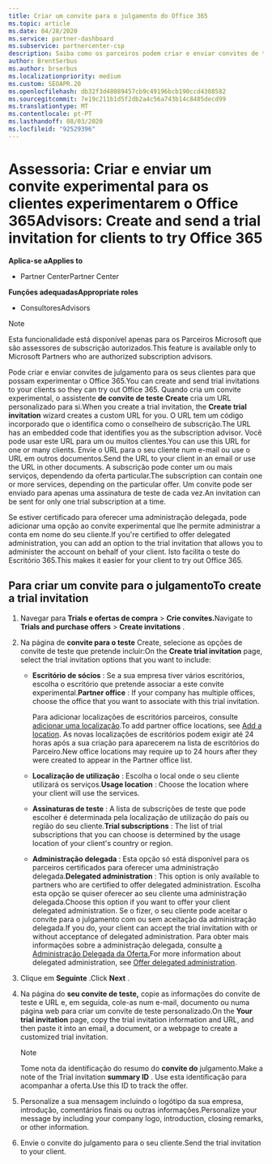 ```yaml
---
title: Criar um convite para o julgamento do Office 365
ms.topic: article
ms.date: 04/28/2020
ms.service: partner-dashboard
ms.subservice: partnercenter-csp
description: Saiba como os parceiros podem criar e enviar convites de teste para os seus clientes experimentarem o Office 365. Os parceiros são muito um consultor de subscrição autorizado.
author: BrentSerbus
ms.author: brserbus
ms.localizationpriority: medium
ms.custom: SEOAPR.20
ms.openlocfilehash: db32f3d48089457cb9c49196bcb190ccd4308582
ms.sourcegitcommit: 7e19c211b1d5f2db2a4c56a743b14c8485decd99
ms.translationtype: MT
ms.contentlocale: pt-PT
ms.lasthandoff: 08/03/2020
ms.locfileid: "92529396"
---
```

# <a name="advisors-create-and-send-a-trial-invitation-for-clients-to-try-office-365"></a><span data-ttu-id="f784d-104">Assessoria: Criar e enviar um convite experimental para os clientes experimentarem o Office 365</span><span class="sxs-lookup"><span data-stu-id="f784d-104">Advisors: Create and send a trial invitation for clients to try Office 365</span></span>

<span data-ttu-id="f784d-105">**Aplica-se a**</span><span class="sxs-lookup"><span data-stu-id="f784d-105">**Applies to**</span></span>

- <span data-ttu-id="f784d-106">Partner Center</span><span class="sxs-lookup"><span data-stu-id="f784d-106">Partner Center</span></span>
 
<span data-ttu-id="f784d-107">**Funções adequadas**</span><span class="sxs-lookup"><span data-stu-id="f784d-107">**Appropriate roles**</span></span>

- <span data-ttu-id="f784d-108">Consultores</span><span class="sxs-lookup"><span data-stu-id="f784d-108">Advisors</span></span>

> [!NOTE]
> <span data-ttu-id="f784d-109">Esta funcionalidade está disponível apenas para os Parceiros Microsoft que são assessores de subscrição autorizados.</span><span class="sxs-lookup"><span data-stu-id="f784d-109">This feature is available only to Microsoft Partners who are authorized subscription advisors.</span></span>

<span data-ttu-id="f784d-110">Pode criar e enviar convites de julgamento para os seus clientes para que possam experimentar o Office 365.</span><span class="sxs-lookup"><span data-stu-id="f784d-110">You can create and send trial invitations to your clients so they can try out Office 365.</span></span> <span data-ttu-id="f784d-111">Quando cria um convite experimental, o assistente **de convite de teste Create** cria um URL personalizado para si.</span><span class="sxs-lookup"><span data-stu-id="f784d-111">When you create a trial invitation, the **Create trial invitation** wizard creates a custom URL for you.</span></span> <span data-ttu-id="f784d-112">O URL tem um código incorporado que o identifica como o conselheiro de subscrição.</span><span class="sxs-lookup"><span data-stu-id="f784d-112">The URL has an embedded code that identifies you as the subscription advisor.</span></span> <span data-ttu-id="f784d-113">Você pode usar este URL para um ou muitos clientes.</span><span class="sxs-lookup"><span data-stu-id="f784d-113">You can use this URL for one or many clients.</span></span> <span data-ttu-id="f784d-114">Envie o URL para o seu cliente num e-mail ou use o URL em outros documentos.</span><span class="sxs-lookup"><span data-stu-id="f784d-114">Send the URL to your client in an email or use the URL in other documents.</span></span> <span data-ttu-id="f784d-115">A subscrição pode conter um ou mais serviços, dependendo da oferta particular.</span><span class="sxs-lookup"><span data-stu-id="f784d-115">The subscription can contain one or more services, depending on the particular offer.</span></span> <span data-ttu-id="f784d-116">Um convite pode ser enviado para apenas uma assinatura de teste de cada vez.</span><span class="sxs-lookup"><span data-stu-id="f784d-116">An invitation can be sent for only one trial subscription at a time.</span></span>

<span data-ttu-id="f784d-117">Se estiver certificado para oferecer uma administração delegada, pode adicionar uma opção ao convite experimental que lhe permite administrar a conta em nome do seu cliente.</span><span class="sxs-lookup"><span data-stu-id="f784d-117">If you're certified to offer delegated administration, you can add an option to the trial invitation that allows you to administer the account on behalf of your client.</span></span> <span data-ttu-id="f784d-118">Isto facilita o teste do Escritório 365.</span><span class="sxs-lookup"><span data-stu-id="f784d-118">This makes it easier for your client to try out Office 365.</span></span>

## <a name="to-create-a-trial-invitation"></a><span data-ttu-id="f784d-119">Para criar um convite para o julgamento</span><span class="sxs-lookup"><span data-stu-id="f784d-119">To create a trial invitation</span></span>

1. <span data-ttu-id="f784d-120">Navegar para **Trials e ofertas de compra**  >  **Crie convites.**</span><span class="sxs-lookup"><span data-stu-id="f784d-120">Navigate to **Trials and purchase offers** > **Create invitations** .</span></span>

2. <span data-ttu-id="f784d-121">Na página de **convite para o teste** Create, selecione as opções de convite de teste que pretende incluir:</span><span class="sxs-lookup"><span data-stu-id="f784d-121">On the **Create trial invitation** page, select the trial invitation options that you want to include:</span></span>

    - <span data-ttu-id="f784d-122">**Escritório de sócios** : Se a sua empresa tiver vários escritórios, escolha o escritório que pretende associar a este convite experimental.</span><span class="sxs-lookup"><span data-stu-id="f784d-122">**Partner office** : If your company has multiple offices, choose the office that you want to associate with this trial invitation.</span></span>

        <span data-ttu-id="f784d-123">Para adicionar localizações de escritórios parceiros, consulte [adicionar uma localização](manage-locations.md).</span><span class="sxs-lookup"><span data-stu-id="f784d-123">To add partner office locations, see [Add a location](manage-locations.md).</span></span> <span data-ttu-id="f784d-124">As novas localizações de escritórios podem exigir até 24 horas após a sua criação para aparecerem na lista de escritórios do Parceiro.</span><span class="sxs-lookup"><span data-stu-id="f784d-124">New office locations may require up to 24 hours after they were created to appear in the Partner office list.</span></span>

    - <span data-ttu-id="f784d-125">**Localização de utilização** : Escolha o local onde o seu cliente utilizará os serviços.</span><span class="sxs-lookup"><span data-stu-id="f784d-125">**Usage location** : Choose the location where your client will use the services.</span></span>
    - <span data-ttu-id="f784d-126">**Assinaturas de teste** : A lista de subscrições de teste que pode escolher é determinada pela localização de utilização do país ou região do seu cliente.</span><span class="sxs-lookup"><span data-stu-id="f784d-126">**Trial subscriptions** : The list of trial subscriptions that you can choose is determined by the usage location of your client's country or region.</span></span>
    - <span data-ttu-id="f784d-127">**Administração delegada** : Esta opção só está disponível para os parceiros certificados para oferecer uma administração delegada.</span><span class="sxs-lookup"><span data-stu-id="f784d-127">**Delegated administration** : This option is only available to partners who are certified to offer delegated administration.</span></span> <span data-ttu-id="f784d-128">Escolha esta opção se quiser oferecer ao seu cliente uma administração delegada.</span><span class="sxs-lookup"><span data-stu-id="f784d-128">Choose this option if you want to offer your client delegated administration.</span></span> <span data-ttu-id="f784d-129">Se o fizer, o seu cliente pode aceitar o convite para o julgamento com ou sem aceitação da administração delegada.</span><span class="sxs-lookup"><span data-stu-id="f784d-129">If you do, your client can accept the trial invitation with or without acceptance of delegated administration.</span></span> <span data-ttu-id="f784d-130">Para obter mais informações sobre a administração delegada, consulte [a Administração Delegada da Oferta.](customers-revoke-admin-privileges.md)</span><span class="sxs-lookup"><span data-stu-id="f784d-130">For more information about delegated administration, see [Offer delegated administration](customers-revoke-admin-privileges.md).</span></span>

3. <span data-ttu-id="f784d-131">Clique em **Seguinte** .</span><span class="sxs-lookup"><span data-stu-id="f784d-131">Click **Next** .</span></span>

4. <span data-ttu-id="f784d-132">Na página do **seu convite de teste,** copie as informações do convite de teste e URL e, em seguida, cole-as num e-mail, documento ou numa página web para criar um convite de teste personalizado.</span><span class="sxs-lookup"><span data-stu-id="f784d-132">On the **Your trial invitation** page, copy the trial invitation information and URL, and then paste it into an email, a document, or a webpage to create a customized trial invitation.</span></span>

    > [!NOTE]
    > <span data-ttu-id="f784d-133">Tome nota da identificação do resumo do **convite do** julgamento.</span><span class="sxs-lookup"><span data-stu-id="f784d-133">Make a note of the Trial invitation **summary ID** .</span></span> <span data-ttu-id="f784d-134">Use esta identificação para acompanhar a oferta.</span><span class="sxs-lookup"><span data-stu-id="f784d-134">Use this ID to track the offer.</span></span>

5. <span data-ttu-id="f784d-135">Personalize a sua mensagem incluindo o logótipo da sua empresa, introdução, comentários finais ou outras informações.</span><span class="sxs-lookup"><span data-stu-id="f784d-135">Personalize your message by including your company logo, introduction, closing remarks, or other information.</span></span>

6. <span data-ttu-id="f784d-136">Envie o convite do julgamento para o seu cliente.</span><span class="sxs-lookup"><span data-stu-id="f784d-136">Send the trial invitation to your client.</span></span>
